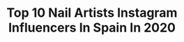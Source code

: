 ---
title: Top 10 Nail Artists Instagram Influencers In Spain In 2020
description: >-
  Find top nail artists Instagram influencers in Spain in 2020. Most popular hashtags: #glitternails #nails #nailsonfleek #gelnails.
platform: Instagram
profiles:
  - username: "alegria_blanc"
    fullname: >-
      𝕬𝖑𝖊𝖌𝖗𝖎𝖆  𝕭𝖑𝖆𝖓𝖈𝖔
    location: "Spain"
    followers: 4992
    engagement: 1340
    commentsToLikes: 0.011470
    id: ck5zm1uwdlr3v0i144olbcfwj
    verified: false
    hashtags: ""
  - username: "yeswhatnails"
    fullname: >-
      Violetta
    location: "Spain"
    followers: 81116
    engagement: 306
    commentsToLikes: 0.010977
    id: ck0ucj3teh1ma0i191ou22nmc
    verified: false
    hashtags: ""
  - username: "bebasbeauty_studio_nails"
    fullname: >-
      Nebenka Zaric
    location: "Spain"
    followers: 40601
    engagement: 180
    commentsToLikes: 0.048379
    id: ck8t9ceftnl3j0j78kxkvfjnc
    verified: false
    hashtags: "#labiosexy, #myfirtsnails, #concursolovely, #misprimerasu"
  - username: "arabobadilla"
    fullname: >-
      ARACELI BOBADILLA
    location: "Spain"
    followers: 6521
    engagement: 1195
    commentsToLikes: 0.048907
    id: ck6ti4lyg01060j71604gi84e
    verified: false
    hashtags: "#portrait, #photoshoot, #athome, #nail"
  - username: "maynailz"
    fullname: >-
      May
    location: "Spain"
    followers: 7407
    engagement: 631
    commentsToLikes: 0.015155
    id: ck6tlzq9b6xom0j71txi12n91
    verified: false
    hashtags: "#skull, #flames, #pedicure, #coffinnails"
  - username: "nailscarlamarin"
    fullname: >-
      Nails Academy Shop Carla Marin
    location: "Spain"
    followers: 36615
    engagement: 378
    commentsToLikes: 0.191946
    id: ck5zpudwptd4f0i14h9m565ur
    verified: false
    hashtags: "#nike, #karlkani, #retosorteocarlamarin, #playboy"
  - username: "shannademorgan"
    fullname: >-
      Shannade Morgan
    location: "Spain"
    followers: 16295
    engagement: 1033
    commentsToLikes: 0.040418
    id: ck602xmnzjvns0i14mz1rxvpj
    verified: false
    hashtags: "#makeuptutorial, #kimkardashian, #abhprsearch, #maquillalia"
  - username: "damage_sg"
    fullname: >-
      AlienDoll
    location: "Spain"
    followers: 35297
    engagement: 451
    commentsToLikes: 0.019773
    id: ck0ubfaklefe10i19fn3ub9d3
    verified: false
    hashtags: "#tattooed, #relax, #tatt, #catlover"
  - username: "soythali"
    fullname: >-
      Thali Briceño
    location: "Spain"
    followers: 26076
    engagement: 301
    commentsToLikes: 0.049989
    id: ck5c6o6qx5ukz0i11pfha2msk
    verified: false
    hashtags: "#cutcrease, #beautylovers, #maryinfluencer, #beautyobsessed"
  - username: "velenporella"
    fullname: >-
      Belén Flores Núñez
    location: "Spain"
    followers: 60329
    engagement: 194
    commentsToLikes: 0.011534
    id: ck5cc36brgmmd0i11wo11infn
    verified: false
    hashtags: "#heart, #kawaii, #whitenails, #foilnails"
---
